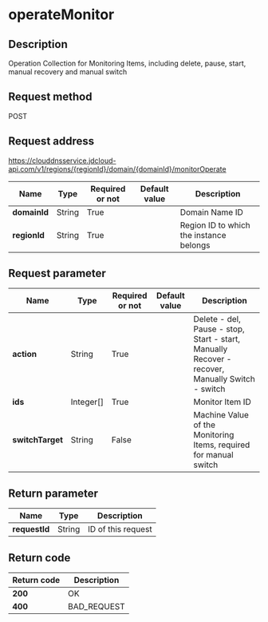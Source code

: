 # operateMonitor


## Description
Operation Collection for Monitoring Items, including delete, pause, start, manual recovery and manual switch

## Request method
POST

## Request address
https://clouddnsservice.jdcloud-api.com/v1/regions/{regionId}/domain/{domainId}/monitorOperate

|Name|Type|Required or not|Default value|Description|
|---|---|---|---|---|
|**domainId**|String|True||Domain Name ID|
|**regionId**|String|True||Region ID to which the instance belongs|

## Request parameter
|Name|Type|Required or not|Default value|Description|
|---|---|---|---|---|
|**action**|String|True||Delete - del, Pause - stop, Start - start, Manually Recover - recover, Manually Switch - switch|
|**ids**|Integer[]|True||Monitor Item ID|
|**switchTarget**|String|False||Machine Value of the Monitoring Items, required for manual switch|


## Return parameter
|Name|Type|Description|
|---|---|---|
|**requestId**|String|ID of this request|



## Return code
|Return code|Description|
|---|---|
|**200**|OK|
|**400**|BAD_REQUEST|
